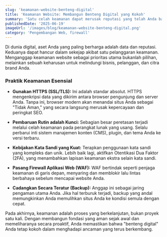 ```yaml
---
slug: 'keamanan-website-benteng-digital'
title: 'Keamanan Website: Membangun Benteng Digital yang Kokoh'
summary: 'Satu celah keamanan dapat merusak reputasi yang telah Anda bangun bertahun-tahun. Memahami dan menerapkan praktik keamanan dasar adalah hal yang tidak bisa ditawar.'
publishedDate: '2025-06-19'
imageUrl: '/images/blog/keamanan-website-benteng-digital.png'
category: 'Pengembangan Web, firewall'
---
```


Di dunia digital, aset Anda yang paling berharga adalah data dan reputasi. Keduanya dapat hancur dalam sekejap akibat satu pelanggaran keamanan. Menganggap keamanan website sebagai prioritas utama bukanlah pilihan, melainkan sebuah keharusan untuk melindungi bisnis, pelanggan, dan citra brand Anda.

### Praktik Keamanan Esensial

* **Gunakan HTTPS (SSL/TLS):** Ini adalah standar absolut. HTTPS mengenkripsi data yang dikirim antara browser pengunjung dan server Anda. Tanpa ini, browser modern akan menandai situs Anda sebagai "Tidak Aman," yang secara langsung merusak kepercayaan dan peringkat SEO.

* **Pembaruan Rutin adalah Kunci:** Sebagian besar peretasan terjadi melalui celah keamanan pada perangkat lunak yang usang. Selalu perbarui inti sistem manajemen konten (CMS), plugin, dan tema Anda ke versi terbaru.

* **Kebijakan Kata Sandi yang Kuat:** Terapkan penggunaan kata sandi yang kompleks dan unik. Lebih baik lagi, aktifkan Otentikasi Dua Faktor (2FA), yang menambahkan lapisan keamanan ekstra selain kata sandi.

* **Pasang Firewall Aplikasi Web (WAF):** WAF bertindak seperti penjaga keamanan di garis depan, menyaring dan memblokir lalu lintas berbahaya sebelum mencapai website Anda.

* **Cadangkan Secara Teratur (Backup):** Anggap ini sebagai jaring pengaman utama Anda. Jika hal terburuk terjadi, backup yang andal memungkinkan Anda memulihkan situs Anda ke kondisi semula dengan cepat.

Pada akhirnya, keamanan adalah proses yang berkelanjutan, bukan proyek satu kali. Dengan membangun fondasi yang aman sejak awal dan memeliharanya secara proaktif, Anda memastikan bahwa "benteng digital" Anda tetap kokoh dalam menghadapi ancaman yang terus berkembang.
